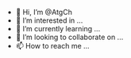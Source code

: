 - 👋 Hi, I’m @AtgCh
- 👀 I’m interested in ...
- 🌱 I’m currently learning ...
- 💞️ I’m looking to collaborate on ...
- 📫 How to reach me ...

<!---
AtgCh/AtgCh is a ✨ special ✨ repository because its `README.md` (this file) appears on your GitHub profile.
You can click the Preview link to take a look at your changes.
--->

